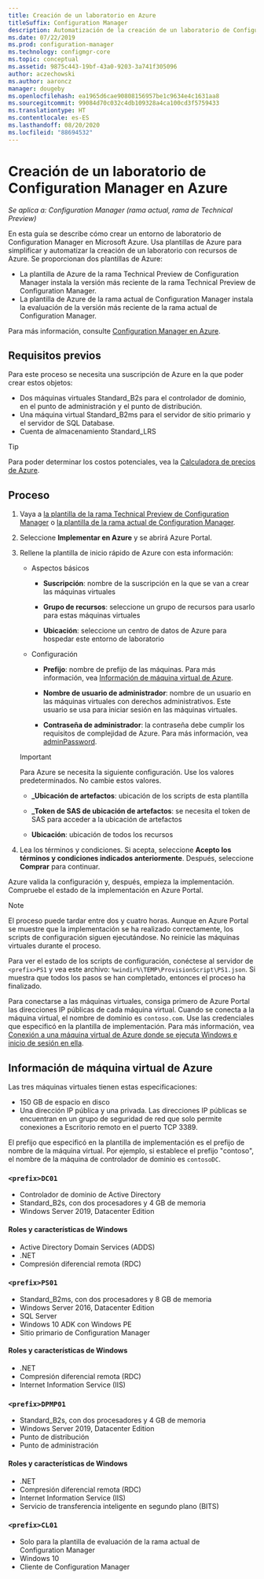 ```yaml
---
title: Creación de un laboratorio en Azure
titleSuffix: Configuration Manager
description: Automatización de la creación de un laboratorio de Configuration Manager Technical Preview o de un laboratorio de evaluación de la rama actual con plantillas de Azure
ms.date: 07/22/2019
ms.prod: configuration-manager
ms.technology: configmgr-core
ms.topic: conceptual
ms.assetid: 9875c443-19bf-43a0-9203-3a741f305096
author: aczechowski
ms.author: aaroncz
manager: dougeby
ms.openlocfilehash: ea1965d6cae90808156957be1c9634e4c1631aa8
ms.sourcegitcommit: 99084d70c032c4db109328a4ca100cd3f5759433
ms.translationtype: HT
ms.contentlocale: es-ES
ms.lasthandoff: 08/20/2020
ms.locfileid: "88694532"
---
```

# <a name="create-a-configuration-manager-lab-in-azure"></a>Creación de un laboratorio de Configuration Manager en Azure

*Se aplica a: Configuration Manager (rama actual, rama de Technical Preview)*

<!--3556017-->

En esta guía se describe cómo crear un entorno de laboratorio de Configuration Manager en Microsoft Azure. Usa plantillas de Azure para simplificar y automatizar la creación de un laboratorio con recursos de Azure. Se proporcionan dos plantillas de Azure: 

- La plantilla de Azure de la rama Technical Preview de Configuration Manager instala la versión más reciente de la rama Technical Preview de Configuration Manager.
- La plantilla de Azure de la rama actual de Configuration Manager instala la evaluación de la versión más reciente de la rama actual de Configuration Manager. 

Para más información, consulte [Configuration Manager en Azure](../understand/configuration-manager-on-azure.md).



## <a name="prerequisites"></a>Requisitos previos

Para este proceso se necesita una suscripción de Azure en la que poder crear estos objetos: 
- Dos máquinas virtuales Standard_B2s para el controlador de dominio, en el punto de administración y el punto de distribución.
- Una máquina virtual Standard_B2ms para el servidor de sitio primario y el servidor de SQL Database.
- Cuenta de almacenamiento Standard_LRS

> [!Tip]  
> Para poder determinar los costos potenciales, vea la [Calculadora de precios de Azure](https://azure.microsoft.com/pricing/calculator/).  



## <a name="process"></a>Proceso

1. Vaya a [la plantilla de la rama Technical Preview de Configuration Manager](https://azure.microsoft.com/resources/templates/sccm-technicalpreview/) o [la plantilla de la rama actual de Configuration Manager](https://azure.microsoft.com/resources/templates/sccm-currentbranch/).  

2. Seleccione **Implementar en Azure** y se abrirá Azure Portal.  

3. Rellene la plantilla de inicio rápido de Azure con esta información:

    - Aspectos básicos  

        - **Suscripción**: nombre de la suscripción en la que se van a crear las máquinas virtuales  

        - **Grupo de recursos**: seleccione un grupo de recursos para usarlo para estas máquinas virtuales  

        - **Ubicación**: seleccione un centro de datos de Azure para hospedar este entorno de laboratorio  

    - Configuración  

        - **Prefijo**: nombre de prefijo de las máquinas. Para más información, vea [Información de máquina virtual de Azure](#azure-vm-info).  

        - **Nombre de usuario de administrador**: nombre de un usuario en las máquinas virtuales con derechos administrativos. Este usuario se usa para iniciar sesión en las máquinas virtuales.  

        - **Contraseña de administrador**: la contraseña debe cumplir los requisitos de complejidad de Azure. Para más información, vea [adminPassword](/rest/api/compute/virtualmachines/createorupdate#osprofile).  

    > [!Important]  
    > Para Azure se necesita la siguiente configuración. Use los valores predeterminados. No cambie estos valores.  
    > 
    > - **\_Ubicación de artefactos**: ubicación de los scripts de esta plantilla <!-- https://raw.githubusercontent.com/Azure/azure-quickstart-templates/master/sccm-technicalpreview/ -->  
    >
    > - **\_Token de SAS de ubicación de artefactos**: se necesita el token de SAS para acceder a la ubicación de artefactos  
    > 
    > - **Ubicación**: ubicación de todos los recursos

4. Lea los términos y condiciones. Si acepta, seleccione **Acepto los términos y condiciones indicados anteriormente**. Después, seleccione **Comprar** para continuar. 

Azure valida la configuración y, después, empieza la implementación. Compruebe el estado de la implementación en Azure Portal. 

> [!NOTE]
> El proceso puede tardar entre dos y cuatro horas. Aunque en Azure Portal se muestre que la implementación se ha realizado correctamente, los scripts de configuración siguen ejecutándose. No reinicie las máquinas virtuales durante el proceso.

Para ver el estado de los scripts de configuración, conéctese al servidor de `<prefix>PS1` y vea este archivo: `%windir%\TEMP\ProvisionScript\PS1.json`. Si muestra que todos los pasos se han completado, entonces el proceso ha finalizado.

Para conectarse a las máquinas virtuales, consiga primero de Azure Portal las direcciones IP públicas de cada máquina virtual. Cuando se conecta a la máquina virtual, el nombre de dominio es `contoso.com`. Use las credenciales que especificó en la plantilla de implementación. Para más información, vea [Conexión a una máquina virtual de Azure donde se ejecuta Windows e inicio de sesión en ella](/azure/virtual-machines/windows/connect-logon).



## <a name="azure-vm-info"></a>Información de máquina virtual de Azure

Las tres máquinas virtuales tienen estas especificaciones:
- 150 GB de espacio en disco
- Una dirección IP pública y una privada. Las direcciones IP públicas se encuentran en un grupo de seguridad de red que solo permite conexiones a Escritorio remoto en el puerto TCP 3389. 

El prefijo que especificó en la plantilla de implementación es el prefijo de nombre de la máquina virtual. Por ejemplo, si establece el prefijo "contoso", el nombre de la máquina de controlador de dominio es `contosoDC`.


### `<prefix>DC01`

- Controlador de dominio de Active Directory
- Standard_B2s, con dos procesadores y 4 GB de memoria
- Windows Server 2019, Datacenter Edition

#### <a name="windows-features-and-roles"></a>Roles y características de Windows
- Active Directory Domain Services (ADDS)
- .NET
- Compresión diferencial remota (RDC)


### `<prefix>PS01`

- Standard_B2ms, con dos procesadores y 8 GB de memoria
- Windows Server 2016, Datacenter Edition
- SQL Server
- Windows 10 ADK con Windows PE 
- Sitio primario de Configuration Manager

#### <a name="windows-features-and-roles"></a>Roles y características de Windows
- .NET
- Compresión diferencial remota (RDC) 
- Internet Information Service (IIS)


### `<prefix>DPMP01`

- Standard_B2s, con dos procesadores y 4 GB de memoria
- Windows Server 2019, Datacenter Edition
- Punto de distribución
- Punto de administración

#### <a name="windows-features-and-roles"></a>Roles y características de Windows
- .NET
- Compresión diferencial remota (RDC) 
- Internet Information Service (IIS)
- Servicio de transferencia inteligente en segundo plano (BITS)

### `<prefix>CL01`

- Solo para la plantilla de evaluación de la rama actual de Configuration Manager
- Windows 10
- Cliente de Configuration Manager